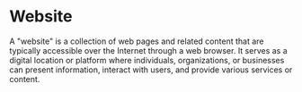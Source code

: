 # Website

A "website" is a collection of web pages and related content that are typically accessible over the Internet through a web browser. It serves as a digital location or platform where individuals, organizations, or businesses can present information, interact with users, and provide various services or content.